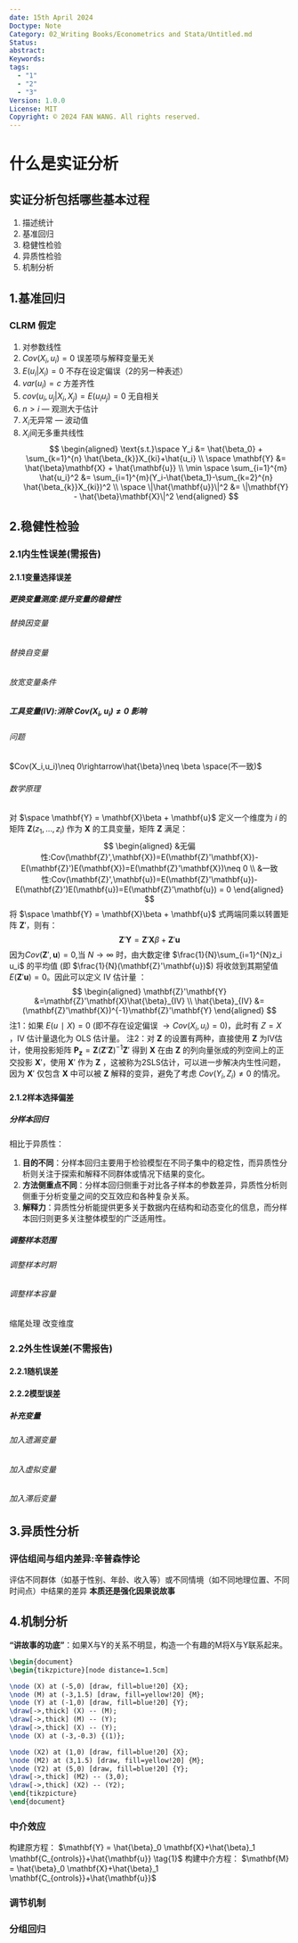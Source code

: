 ```yaml
---
date: 15th April 2024
Doctype: Note
Category: 02_Writing Books/Econometrics and Stata/Untitled.md
Status: 
abstract: 
Keywords: 
tags:
  - "1"
  - "2"
  - "3"
Version: 1.0.0
License: MIT
Copyright: © 2024 FAN WANG. All rights reserved.
---
```

# 什么是实证分析
## 实证分析包括哪些基本过程
1. 描述统计
2. 基准回归
3. 稳健性检验
4. 异质性检验
5. 机制分析

## 1.基准回归
### CLRM 假定
1. 对参数线性
2. $Cov(X_i,u_i)=0$  误差项与解释变量无关
3. $E(u_i|X_i)=0$  不存在设定偏误（2的另一种表述） 
4. $var(u_i)=c$  方差齐性
5. $cov(u_i,u_j|X_i,X_j)=E(u_iu_j)=0$  无自相关
6. $n > i$ — 观测大于估计
7. $X_i$无异常 — 波动值
8. $X_i$间无多重共线性
$$
\begin{aligned}
\text{s.t.}\space Y_i &= \hat{\beta_0} + \sum_{k=1}^{n} \hat{\beta_{k}}X_{ki}+\hat{u_i}
\\
\space \mathbf{Y} &= \hat{\beta}\mathbf{X} + \hat{\mathbf{u}}
\\
\min \space \sum_{i=1}^{m} \hat{u_i}^2 &= \sum_{i=1}^{m}(Y_i-\hat{\beta_1}-\sum_{k=2}^{n} \hat{\beta_{k}}X_{ki})^2
\\ 
\space \|\hat{\mathbf{u}}\|^2 &= \|\mathbf{Y} - \hat{\beta}\mathbf{X}\|^2
\end{aligned} 
$$
## 2.稳健性检验 

### 2.1内生性误差(需报告)
#### 2.1.1变量选择误差
##### 更换变量测度:提升变量的稳健性
###### 替换因变量
###### 替换自变量
###### 放宽变量条件


##### 工具变量(IV):消除 $Cov(X_i,u_i)\neq 0$ 影响
###### 问题
$Cov(X_i,u_i)\neq 0\rightarrow\hat{\beta}\neq \beta \space(不一致)$
###### 数学原理
对 $\space \mathbf{Y} = \mathbf{X}\beta + \mathbf{u}$ 定义一个维度为 $i$ 的矩阵 $\mathbf{Z}(z_1, \ldots, z_i)$ 作为 $\mathbf{X}$ 的工具变量，矩阵 $\mathbf{Z}$ 满足：
$$
\begin{aligned}
&无偏性:Cov(\mathbf{Z}',\mathbf{X})=E(\mathbf{Z}'\mathbf{X})-E(\mathbf{Z}')E(\mathbf{X})=E(\mathbf{Z}'\mathbf{X})\neq 0
\\
&一致性:Cov(\mathbf{Z}',\mathbf{u})=E(\mathbf{Z}'\mathbf{u})-E(\mathbf{Z}')E(\mathbf{u})=E(\mathbf{Z}'\mathbf{u}) = 0
\end{aligned}
$$
将 $\space \mathbf{Y} = \mathbf{X}\beta + \mathbf{u}$ 式两端同乘以转置矩阵 $\mathbf{Z}'$，则有：
$$
\mathbf{Z}'\mathbf{Y} =\mathbf{Z}'\mathbf{X}\beta + \mathbf{Z}'\mathbf{u}
$$
因为$Cov(\mathbf{Z}',\mathbf{u})= 0$,当 $N\rightarrow\infty$ 时，由大数定律 $\frac{1}{N}\sum_{i=1}^{N}z_i u_i$ 的平均值 (即 $\frac{1}{N}(\mathbf{Z}'\mathbf{u})$) 将收敛到其期望值 $E(\mathbf{Z}'\mathbf{u})=0$。因此可以定义 IV 估计量 ：
$$
\begin{aligned}
\mathbf{Z}'\mathbf{Y} &=\mathbf{Z}'\mathbf{X}\hat{\beta}_{IV}
\\
\hat{\beta}_{IV} &= (\mathbf{Z}'\mathbf{X})^{-1}\mathbf{Z}'\mathbf{Y} 
\end{aligned}
$$
注1：如果 $E(u∣X)=0$ (即不存在设定偏误 $\rightarrow Cov(X_i,u_i)= 0$)，此时有 $Z=X$ ，IV 估计量退化为 OLS 估计量。
注2：对 $\mathbf{Z}$ 的设置有两种，直接使用 $\mathbf{Z}$ 为IV估计，使用投影矩阵 $\mathbf{P_z}=\mathbf{Z}(\mathbf{Z}'\mathbf{Z})^{−1}\mathbf{Z}'$ 得到 $\mathbf{X}$ 在由 $\mathbf{Z}$ 的列向量张成的列空间上的正交投影 $\mathbf{X}'$，使用 $\mathbf{X}'$ 作为 $\mathbf{Z}$ ，这被称为2SLS估计，可以进一步解决内生性问题，因为 $\mathbf{X}'$ 仅包含 $\mathbf{X}$ 中可以被 $\mathbf{Z}$ 解释的变异，避免了考虑 $Cov(Y_i,Z_i)\neq 0$ 的情况。

#### 2.1.2样本选择偏差
##### 分样本回归
相比于异质性：
1. **目的不同**：分样本回归主要用于检验模型在不同子集中的稳定性，而异质性分析则关注于探索和解释不同群体或情况下结果的变化。
2. **方法侧重点不同**：分样本回归侧重于对比各子样本的参数差异，异质性分析则侧重于分析变量之间的交互效应和各种复杂关系。
3. **解释力**：异质性分析能提供更多关于数据内在结构和动态变化的信息，而分样本回归则更多关注整体模型的广泛适用性。
##### 调整样本范围
###### 调整样本时期
###### 调整样本容量
缩尾处理 改变维度








### 2.2外生性误差(不需报告)
#### 2.2.1随机误差
#### 2.2.2模型误差
##### 补充变量
###### 加入遗漏变量
###### 加入虚拟变量
###### 加入滞后变量






















## 3.异质性分析
### 评估组间与组内差异:辛普森悖论
评估不同群体（如基于性别、年龄、收入等）或不同情境（如不同地理位置、不同时间点）中结果的差异
**本质还是强化因果说故事**
## 4.机制分析
**“讲故事的功底”**：如果X与Y的关系不明显，构造一个有趣的M将X与Y联系起来。

```tikz
\begin{document} 
\begin{tikzpicture}[node distance=1.5cm] 

\node (X) at (-5,0) [draw, fill=blue!20] {X}; 
\node (M) at (-3,1.5) [draw, fill=yellow!20] {M}; 
\node (Y) at (-1,0) [draw, fill=blue!20] {Y}; 
\draw[->,thick] (X) -- (M); 
\draw[->,thick] (M) -- (Y); 
\draw[->,thick] (X) -- (Y); 
\node (X) at (-3,-0.3) {(1)}; 

\node (X2) at (1,0) [draw, fill=blue!20] {X}; 
\node (M2) at (3,1.5) [draw, fill=yellow!20] {M}; 
\node (Y2) at (5,0) [draw, fill=blue!20] {Y}; 
\draw[->,thick] (M2) -- (3,0); 
\draw[->,thick] (X2) -- (Y2); 
\end{tikzpicture} 
\end{document}
```
### 中介效应 
构建原方程： $\mathbf{Y} = \hat{\beta}_0 \mathbf{X}+\hat{\beta}_1 \mathbf{C_{ontrols}}+\hat{\mathbf{u}} \tag{1}$
构建中介方程： $\mathbf{M} = \hat{\beta}_0 \mathbf{X}+\hat{\beta}_1 \mathbf{C_{ontrols}}+\hat{\mathbf{u}}$
### 调节机制
### 分组回归
